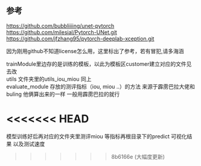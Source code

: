 ## 参考

https://github.com/bubbliiiing/unet-pytorch
https://github.com/milesial/Pytorch-UNet.git
https://github.com/jfzhang95/pytorch-deeplab-xception.git

因为刚用github不知道license怎么用，这里标出了参考，若有冒犯,请多海涵



trainModule里边存的是训练的模板，以此为模板区customer建立对应的文件见去改<br>
utils 文件夹里的utils_iou_miou 同上<br>
evaluate_module 存放的测评指标（iou, miou ..）的方法 来源于霹雳巴拉大佬和buling  他俩算出来的一样 一般用霹雳巴拉的就行<br>

<<<<<<< HEAD
=======
模型训练好后再对应的文件夹里测评miou 等指标再根目录下的predict 可视化结果 以及测试速度<br>
>>>>>>> 8b6166e (大幅度更新)
